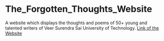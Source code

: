# The_Forgotten_Thoughts_Website

A website which displays the thoughts and poems of 50+ young and talented writers of Veer Surendra Sai University of Technology.
[Link of the Website](https://the-forgotten-thoughts.firebaseapp.com/)
